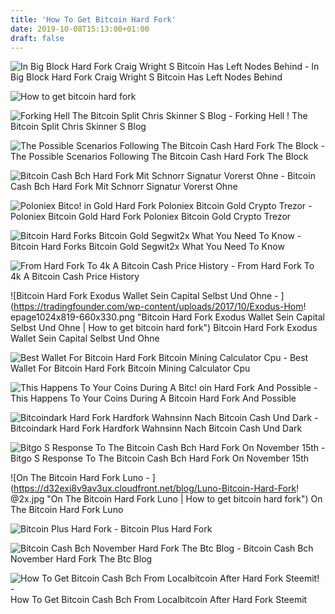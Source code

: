 ```yaml
---
title: 'How To Get Bitcoin Hard Fork'
date: 2019-10-08T15:13:00+01:00
draft: false
---
```


![In Big Block Hard Fork Craig Wright S Bitcoin Has Left Nodes Behind - ](https://s.yimg.com/ny/api/res/1.2/rcC7w9PPsUCVipvGUEeMUg--~A/YXBwaWQ9aGlnaGxhbmRlcjtzbT0xO3c9Mzg5O2g9MzA2/https://media.zenfs.com/en-US/coindesk_75/85e93854f3839d6599bc13036d48a655 "In Big Block Hard Fork Craig Wright S Bitcoin Has Left Nodes Behind | How to get bitcoin hard fork") In Big Block Hard Fork Craig Wright S Bitcoin Has Left Nodes Behind

![How to get bitcoin hard fork](https://i.ytimg.com/vi/08qyMugdiv4/maxresdefault.jpg "How to get bitcoin hard fork") 

![Forking Hell The Bitcoin Split Chris Skinner S Blog - ](https://thefinanserc.wpengine.com/wp-content/uploads/2017/07/bitcoin-split.png "Forking Hell The Bitcoin Split Chris Skinner S Blog | How to get bitcoin hard fork") Forking Hell ! The Bitcoin Split Chris Skinner S Blog

![The Possible Scenarios Following The Bitcoin Cash Hard Fork The Block - ](https://www.theblockcrypto.com/wp-content/uploads/2019/05/fork-1200x675.png "The Possible Scenarios Following The Bitcoin Cash Hard Fork The Block | How to get bitcoin hard fork") The Possible Scenarios Following The Bitcoin Cash Hard Fork The Block

![Bitcoin Cash Bch Hard Fork Mit Schnorr Signatur Vorerst Ohne - ](https://www.btc-echo.de/wp-content/uploads/2019/05/bch-hard-fork-shutterstock_765224353-680x405.jpg "Bitcoin Cash Bch Hard Fork Mit Schnorr Signatur Vorerst Ohne | How to get bitcoin hard fork") Bitcoin Cash Bch Hard Fork Mit Schnorr Signatur Vorerst Ohne

![Poloniex Bitco!   in Gold Hard Fork Poloniex Bitcoin Gold Crypto Trezor - ](http://business-valuation.biz/img/5a549b6980a83dd7c472e48bfc4256a1.jpg) Poloniex Bitcoin Gold Hard Fork Poloniex Bitcoin Gold Crypto Trezor

![Bitcoin Hard Forks Bitcoin Gold Segwit2x What You Need To Know - ](https://blockonomi-9fcd.kxcdn.com/wp-content/uploads/2017/10/bitcoin-hard-fork.jpg "Bitcoin Hard Forks Bitcoin Gold Segwit2x What You Need To Know | How to get bitcoin hard fork") Bitcoin Hard Forks Bitcoin Gold Segwit2x What You Need To Know

![From Hard Fork To 4k A Bitcoin Cash Price History - ](https://miro.medium.com/max/1400/1*dxhUyXoK3CnRSqgHhBRWXg.png "From Hard Fork To 4k A Bitcoin Cash Price History | How to get bitcoin hard fork") From Hard Fork To 4k A Bitcoin Cash Price History

![Bitcoin Hard Fork Exodus Wallet Sein Capital Selbst Und Ohne - ](https://tradingfounder.com/wp-content/uploads/2017/10/Exodus-Hom!   epage1024x819-660x330.png "Bitcoin Hard Fork Exodus Wallet Sein Capital Selbst Und Ohne | How to get bitcoin hard fork") Bitcoin Hard Fork Exodus Wallet Sein Capital Selbst Und Ohne

![Best Wallet For Bitcoin Hard Fork Bitcoin Mining Calculator Cpu - ](https://i0.wp.com/www.smartbitcoininvestments.com/wp-content/uploads/2017/12/USI-Tech-Place-Order.png?resize\\\\u003d960,550\\\\u0026ssl\\\\u003d1 "Best Wallet For Bitcoin Hard Fork Bitcoin Mining Calculator Cpu | How to get bitcoin hard fork") Best Wallet For Bitcoin Hard Fork Bitcoin Mining Calculator Cpu

![This Happens To Your Coins During A Bitc!   oin Hard Fork And Possible - ](https://news.bitcoin.com/wp-content/uploads/2017/03/This-Happens-to-Your-Coins-During-a-Bitcoin-Hard-Fork-and-Possible-Blockchain-Split-1.png "This Happens To Your Coins During!    A Bitcoin Hard Fork And Possible | How to get bitcoin hard fork") This Happens To Your Coins During A Bitcoin Hard Fork And Possible

![Bitcoindark Hard Fork Hardfork Wahnsinn Nach Bitcoin Cash Und Dark - ](http://towerrunning.ch/img/b9a3addf9096ce489e57049c0f0556c0.jpg "Bitcoindark Hard Fork Hardfork Wahnsinn Nach Bitcoin Cash Und Dark | How to get bitcoin hard fork") Bitcoindark Hard Fork Hardfork Wahnsinn Nach Bitcoin Cash Und Dark

![Bitgo S Response To The Bitcoin Cash Bch Hard Fork On November 15th - ](https://miro.medium.com/max/1838/0*SMNgj820NHXMODYw "Bitgo S Response To The Bitcoin Cash Bch Hard Fork On November 15th | How to get bitcoin hard fork") Bitgo S Response To The Bitcoin Cash Bch Hard Fork On November 15th

![On The Bitcoin Hard Fork Luno - ](https://d32exi8v9av3ux.cloudfront.net/blog/Luno-Bitcoin-Hard-Fork!   @2x.jpg "On The Bitcoin Hard Fork Luno | How to get bitcoin hard fork") On The Bitcoin Hard Fork Luno

![Bitcoin Plus Hard Fork - ](http://starexpress.at/img/6904edf4768aa544bdc77a3342e2d515.png "Bitcoin Plus Hard Fork | How to get bitcoin hard fork") Bitcoin Plus Hard Fork

![Bitcoin Cash Bch November Hard Fork The Btc Blog - ](https://miro.medium.com/max/700/1*aIWel06IEnmcbi0-2ApDDg.png "Bitcoin Cash Bch November Hard Fork The Btc Blog | How to get bitcoin hard fork") Bitcoin Cash Bch November Hard Fork The Btc Blog

![How To Get Bitcoin Cash Bch From Localbitcoin After Hard Fork Steemit!    - ](https://steemitimages.com/DQmXHg3ynJTPMYzNpvgmBe4QYqZ9THcFgUNxa8215jyGj7G/BitCoin%20and%20BitCoin%20Cash.jpg "How To Get Bitcoin Cash Bch From Localbitcoin After Hard Fo!   rk Steemit | How to get bitcoin hard fork") How To Get Bitcoin Cash Bch From Localbitcoin After Hard Fork Steemit